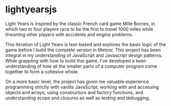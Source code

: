 # lightyearsjs

Light Years is inspired by the classic French card game Mille Bornes, in which two to four players race to be the first to travel 1000 miles while thwarting other players with accidents and engine problems. 

This iteration of Light Years is text-based and explores the basic logic of the game before I build the complete
version in Meteor. This project has been integral in my understanding of JavaScript and Javascript design patterns. While grappling with how to build this game, I've developed a keen understanding of how all the smaller parts of a computer program come together to form a cohesive whole. 

On a more basic level, the project has given me valuable experience programming strictly with vanilla JavaScript, working with and accessing objects and arrays, using constructors and factory functions, and understanding scope and closures as well as testing and debugging. 
